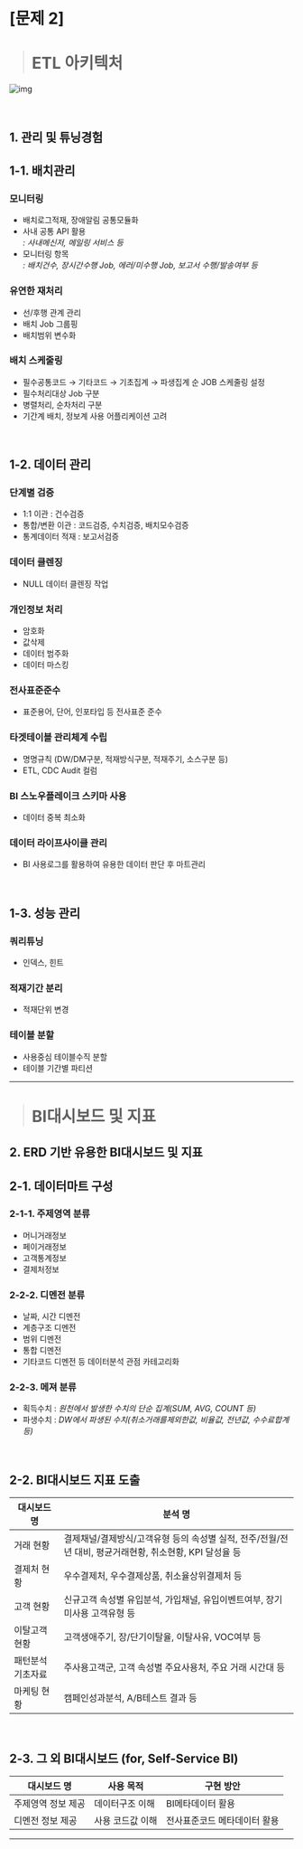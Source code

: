 <!-- Heading -->
# **[문제 2]**

> # ETL 아키텍처
![img](https://user-images.githubusercontent.com/80626305/111324392-16ce9180-86ae-11eb-97f4-08aaa553c726.png)


<br>

## **1. 관리 및 튜닝경험**
## 1-1. 배치관리
### 모니터링
- 배치로그적재, 장애알림 공통모듈화
- 사내 공통 API 활용 
<br> *: 사내메신저, 메일링 서비스 등*
 - 모니터링 항목
<br>  *: 배치건수, 장시간수행 Job, 에러/미수행 Job, 보고서 수행/발송여부 등*

### 유연한 재처리
- 선/후행 관계 관리
- 배치 Job 그룹핑
- 배치범위 변수화

### 배치 스케줄링
- 필수공통코드 → 기타코드 → 기초집계 → 파생집계 순 JOB 스케줄링 설정
- 필수처리대상 Job 구분
- 병렬처리, 순차처리 구분
- 기간계 배치, 정보계 사용 어플리케이션 고려


<br>

## **1-2. 데이터 관리**
### 단계별 검증
- 1:1 이관 : 건수검증
- 통합/변환 이관 : 코드검증, 수치검증, 배치모수검증
- 통계데이터 적재 : 보고서검증

### 데이터 클렌징
 - NULL 데이터 클렌징 작업
### 개인정보 처리
 - 암호화
 - 값삭제
 - 데이터 범주화
 - 데이터 마스킹
### 전사표준준수
 - 표준용어, 단어, 인포타입 등 전사표준 준수 
### 타겟테이블 관리체계 수립
- 명명규칙 (DW/DM구분, 적재방식구분, 적재주기, 소스구분 등)
- ETL, CDC Audit 컬럼
### BI 스노우플레이크 스키마 사용
- 데이터 중복 최소화
### 데이터 라이프사이클 관리
- BI 사용로그를 활용하여 유용한 데이터 판단 후 마트관리



<br>

## **1-3. 성능 관리**
### 쿼리튜닝
- 인덱스, 힌트
### 적재기간 분리
- 적재단위 변경
### 테이블 분할
- 사용중심 테이블수직 분할
- 테이블 기간별 파티션



---



># BI대시보드 및 지표
## 2. ERD 기반 유용한 BI대시보드 및 지표
## 2-1. 데이터마트 구성
### 2-1-1. 주제영역 분류
- 머니거래정보
- 페이거래정보
- 고객통계정보
- 결제처정보
### 2-2-2. 디멘전 분류
- 날짜, 시간 디멘전
- 계층구조 디멘전
- 범위 디멘전
- 통합 디멘전
- 기타코드 디멘전 등 데이터분석 관점 카테고리화
### 2-2-3. 메져 분류
- 획득수치
 : *원천에서 발생한 수치의 단순 집계(SUM, AVG, COUNT 등)*
- 파생수치
 : *DW에서 파생된 수치(취소거래를제외한값, 비율값, 전년값, 수수료합계 등)*

<br>

## 2-2. BI대시보드 지표 도출
|**대시보드 명** | **분석 명** |
|--- | ---|
|거래 현황| 결제채널/결제방식/고객유형 등의 속성별 실적, 전주/전월/전년 대비, 평균거래현황, 취소현황, KPI 달성율 등
|결제처 현황| 우수결제처, 우수결제상품, 취소율상위결제처 등
|고객 현황| 신규고객 속성별 유입분석, 가입채널, 유입이벤트여부, 장기미사용 고객유형 등
|이탈고객 현황|고객생애주기, 장/단기이탈율, 이탈사유, VOC여부  등
|패턴분석 기초자료| 주사용고객군, 고객 속성별 주요사용처, 주요 거래 시간대 등
|마케팅 현황| 캠페인성과분석, A/B테스트 결과 등


<br>

## 2-3. 그 외 BI대시보드 (for, Self-Service BI)
|대시보드 명 | 사용 목적| 구현 방안
|---|---|--|
|주제영역 정보 제공| 데이터구조 이해 | BI메타데이터 활용|
|디멘전 정보 제공 | 사용 코드값 이해| 전사표준코드 메타데이터 활용|



---



 



 
